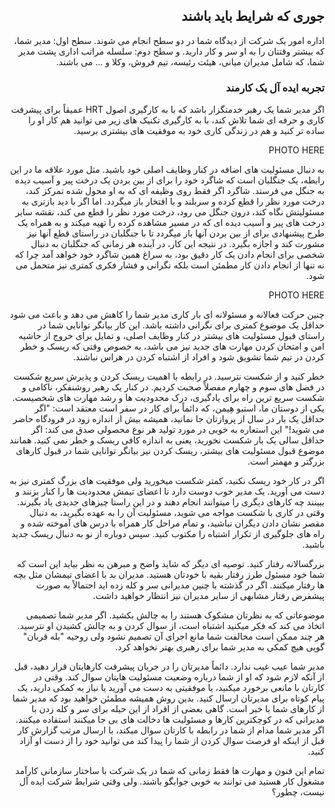 <div dir="rtl">


## جوری که شرایط باید باشند

اداره امور یک شرکت از دیدگاه شما در دو سطح انجام می شوند. سطح اول: مدیر شما، که بیشتر وقتتان را به او سر و کار دارید. و سطح دوم: سلسله مراتب اداری پشت مدیر شما، که شامل مدیران میانی، هیئت رئیسه، تیم فروش، وکلا و … می باشند. 

### تجربه ایده آل یک کارمند

اگر مدیر شما یک رهبر خدمتگزار باشد که با به کارگیری اصول HRT عمیقاً برای پیشرفت کاری و حرفه ای شما تلاش کند، با به کارگیری تکنیک های زیر می توانید هم کار او را ساده تر کنید و هم در زندگی کاری خود به موفقیت های بیشتری برسید. 

PHOTO HERE 

به دنبال مسئولیت های اضافه در کنار وظایف اصلی خود باشید. مثل مورد علاقه ما در این رابطه، یک جنگلبان است که شاگرد خود را برای از بین بردن یک درخت پیر و آسیب دیده به جنگل می فرستد. شاگرد اگر فقط روی وظیفه ای که به او محول شده تمرکز کند، درخت مورد نظر را قطع کرده و سربلند و با افتخار باز میگردد. اما اگر با دید بازتری به مسئولیتش نگاه کند، درون جنگل می رود، درخت مورد نظر را قطع می کند، نقشه سایر درخت های پیر و آسیب دیده ای که در مسیر مشاهده کرده را تهیه میکند و به همراه یک طرح پیشنهادی برای از بین بردن آنها باز میگردد تا با جنگلبان در راستای قطع آنها نیز مشورت کند و اجازه بگیرد. در نتیجه این کار، در آینده هر زمانی که جنگلبان به دنبال شخصی برای انجام دادن یک کار دقیق بود، به سراغ همین شاگرد خود خواهد آمد چرا که نه تنها از انجام دادن کار مطمئن است بلکه نگرانی و فشار فکری کمتری نیز متحمل می شود. 

PHOTO HERE 

چنین حرکت فعالانه و مسئولانه ای بار کاری مدیر شما را کاهش می دهد و باعث می شود حداقل یک موضوع کمتری برای نگرانی داشته باشد. این کار بیانگر توانایی شما در راستای قبول مسئولیت های بیشتر در کنار وظایف اصلی، و تمایل برای خروج از حاشیه امن و امتحان کردن مهارت های جدید نیز می باشد، به خصوص وقتی که ریسک و خطر کردن در تیم شما تشویق شود و افراد از اشتباه کردن در هراس نباشند. 

خطر کنید و از شکست نترسید. در رابطه با اهمیت ریسک کردن و پذیرش سریع شکست در فصل های سوم و چهارم مفصلاً صحبت کردیم. در کنار یک رهبر روشنفکر، ناکامی و شکست سریع ترین راه برای یادگیری، درک محدودیت ها و رشد مهارت های شخصیست. یکی از دوستان ما، استیو هِیمن، که دائماً برای کار در سفر است معتقد است: "اگر حداقل یک بار در سال از پروازتان جا نمانید، همیشه بیش از اندازه زود در فرودگاه حاضر می شوید!" این استعاره به خوبی در مورد تولید هر نوع محصولی صدق می کند: اگر حداقل سالی یک بار شکست نخورید، یعنی به اندازه کافی ریسک و خطر نمی کنید. همانند موضوع قبول مسئولیت های بیشتر، ریسک کردن نیز بیانگر توانایی شما در قبول کارهای بزرگتر و مهمتر است. 

اگر در کار خود ریسک نکنید، کمتر شکست میخورید ولی موفقیت های بزرگ کمتری نیز به دست می آورید. یک مدیر خوب دوست دارد تا اعضای تیمش محدودیت ها را کنار بزنند و ببینند چه کارهای دیگری را میتوانند انجام دهند و در این راستا چیزهای جدیدی یاد بگیرند. وقتی در کاری با شکست مواجه می شوید، مسئولیت آن را به عهده بگیرید، به دنبال مقصر نشان دادن دیگران نباشید، و تمام مراحل کار همراه با درس های آموخته شده و راه های جلوگیری از تکرار اشتباه را مکتوب کنید. سپس دوباره از نو به دنبال ریسک جدید باشید. 

بزرگسالانه رفتار کنید. توصیه ای دیگر که شاید واضح و مبرهن به نظر بیاید این است که شما خود مسئول طرز رفتار بقیه با خودتان هستید. مدیران بد با اعضای تیمشان مثل بچه ها رفتار میکنند. اگر در گذشته با چنین مدیرانی سر و کله زده اید احتمالاً به صورت پیشفرض رفتار مشابهی از سایر مدیران نیز انتظار خواهید داشت. 

موضوعاتی که به نظرتان مشکوک هستند را به چالش بکشید. اگر مدیر شما تصمیمی اتخاذ می کند که فکر میکنید اشتباه است، از سوال کردن و به چالش کشیدن او نترسید. هر چند ممکن است مخالفت شما مانع اجرای آن تصمیم نشود ولی روحیه "بله قربان" گویی هیچ کمکی به مدیر شما برای رهبری بهتر نخواهد کرد. 

مدیر شما عیب غیب ندارد. دائماً مدیرتان را در جریان پیشرفت کارهایتان قرار دهید، قبل از آنکه لازم شود که او از شما درباره وضعیت مسئولیت هایتان سوال کند. وقتی در کارتان با مانعی برخورد میکنید، یا موفقیتی به دست می آورید یا نیاز به کمکی دارید، یک پیام کوتاه برای مدیرتان ارسال کنید. بدین روش همیشه مطمئن خواهید بود که مدیر شما از کارهای شما با خبر است. گاهی بعضی از افراد از این حیله برای سر و کله زدن با مدیرانی که در کوچکترین کارها و مسئولیت ها دخالت های بی جا میکنند استفاده میکنند. اگر مدیر شما مدام از شما در رابطه با کارتان سوال میکند، با ارسال مرتب گزارش کار قبل از اینکه او فرصت سوال کردن از شما را پیدا کند می توانید خود را از دست او آزاد کنید. 

تمام این فنون و مهارت ها فقط زمانی که شما در یک شرکت با ساختار سازمانی کارآمد مشغول کار هستید می توانند به خوبی جوابگو باشند. ولی وقتی شرایط شرکت ایده آل نیست، چطور؟ 

</div>
